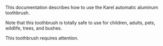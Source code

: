 This documentation describes how to use the Karel automatic 
aluminum toothbrush.

Note that this toothbrush is totally safe to use for children, 
adults, pets, wildlife, trees, and bushes. 

This toothbrush requires attention. 
